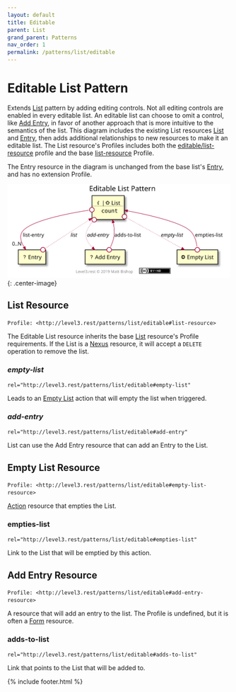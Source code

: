 ```yaml
---
layout: default
title: Editable
parent: List
grand_parent: Patterns
nav_order: 1
permalink: /patterns/list/editable
---
```

# Editable List Pattern

Extends [List](../list.md) pattern by adding editing controls. Not all editing controls are enabled in every editable list. An editable list can choose to omit a control, like [Add Entry](#add-entry-resource), in favor of another approach that is more intuitive to the semantics of the list. This diagram includes the existing List resources [List](../list.md#list-resource) and [Entry](../list.md#entry-resource), then adds additional relationships to new resources to make it an editable list. The List resource's Profiles includes both the [editable/list-resource](#list-resource) profile and the base [list-resource](../list.md#list-resource) Profile.

The Entry resource in the diagram is unchanged from the base list's [Entry](../list.md#entry-resource), and has no extension Profile.

![](editable/relations.svg){: .center-image}

## List Resource

`Profile: <http://level3.rest/patterns/list/editable#list-resource>`

The Editable List resource inherits the base [List](../list.md#list-resource) resource's Profile requirements. If the List is a [Nexus](../../profiles/nexus.md) resource, it will accept a `DELETE` operation to remove the list.

### *empty-list*

```
rel="http://level3.rest/patterns/list/editable#empty-list"
```

Leads to an [Empty List](#empty-list-resource) action  that will empty the list when triggered.

### *add-entry*

```
rel="http://level3.rest/patterns/list/editable#add-entry"
```

List can use the Add Entry resource that can add an Entry to the List.

## Empty List Resource

`Profile: <http://level3.rest/patterns/list/editable#empty-list-resource>`

[Action](../../profiles/action.md) resource that empties the List.

### empties-list

```
rel="http://level3.rest/patterns/list/editable#empties-list"
```

Link to the List that will be emptied by this action.

## Add Entry Resource

`Profile: <http://level3.rest/patterns/list/editable#add-entry-resource>`

A resource that will add an entry to the list. The Profile is undefined, but it is often a [Form](../../profiles/form.md) resource.

### adds-to-list

```
rel="http://level3.rest/patterns/list/editable#adds-to-list"
```

Link that points to the List that will be added to.

{% include footer.html %}